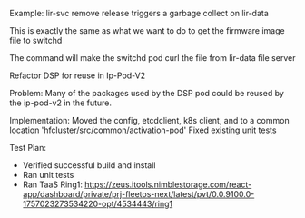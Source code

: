 Example: lir-svc remove release triggers a garbage collect on lir-data

This is exactly the same as what we want to do to get the firmware image file to switchd

The command will make the switchd pod curl the file from lir-data file server

Refactor DSP for reuse in Ip-Pod-V2

Problem:
Many of the packages used by the DSP pod could be reused by the ip-pod-v2 in the future. 

Implementation:
Moved the config, etcdclient, k8s client, and to a common location 'hfcluster/src/common/activation-pod'
Fixed existing unit tests

Test Plan:
- Verified successful build and install
- Ran unit tests
- Ran TaaS Ring1: https://zeus.itools.nimblestorage.com/react-app/dashboard/private/prj-fleetos-next/latest/pvt/0.0.9100.0-1757023273534220-opt/4534443/ring1

